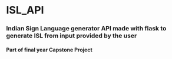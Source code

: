 # ISL_API
### Indian Sign Language generator API made with flask to generate ISL from input provided by the user
#### Part of final year Capstone Project
